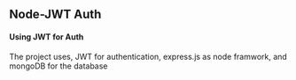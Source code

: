 ## Node-JWT Auth

#### Using JWT for Auth

The project uses, JWT for authentication, express.js as node framwork, and mongoDB for the database
